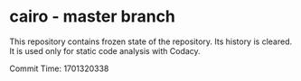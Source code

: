 # cairo - master branch

This repository contains frozen state of the repository.
Its history is cleared. It is used only for static code
analysis with Codacy.

Commit Time: 1701320338
